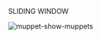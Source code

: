 SLIDING WINDOW



![muppet-show-muppets](https://github.com/user-attachments/assets/691f20db-6634-49a2-887b-a614370e7728)

